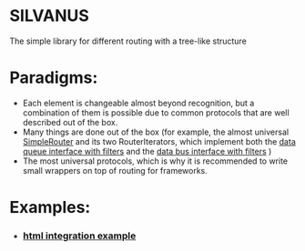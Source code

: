 # SILVANUS
The simple library for different routing with a tree-like structure

# Paradigms:
- Each element is changeable almost beyond recognition, 
but a combination of them is possible due to common protocols 
that are well described out of the box.
- Many things are done out of the box 
(for example, the almost universal
[SimpleRouter](https://github.com/Sethis/silvanus/blob/master/silvanus/routing/simple.py)
and its two RouterIterators, which implement both the
[data queue interface with filters](https://github.com/Sethis/silvanus/blob/master/silvanus/strategy/routers/first.py)
and the 
[data bus interface with filters](https://github.com/Sethis/silvanus/blob/master/silvanus/strategy/routers/all.py)
)
- The most universal protocols, which is why it is recommended 
to write small wrappers on top of routing for frameworks.

# Examples:
  - ### [html integration example](https://github.com/Sethis/silvanus/blob/master/examples/http.py)
